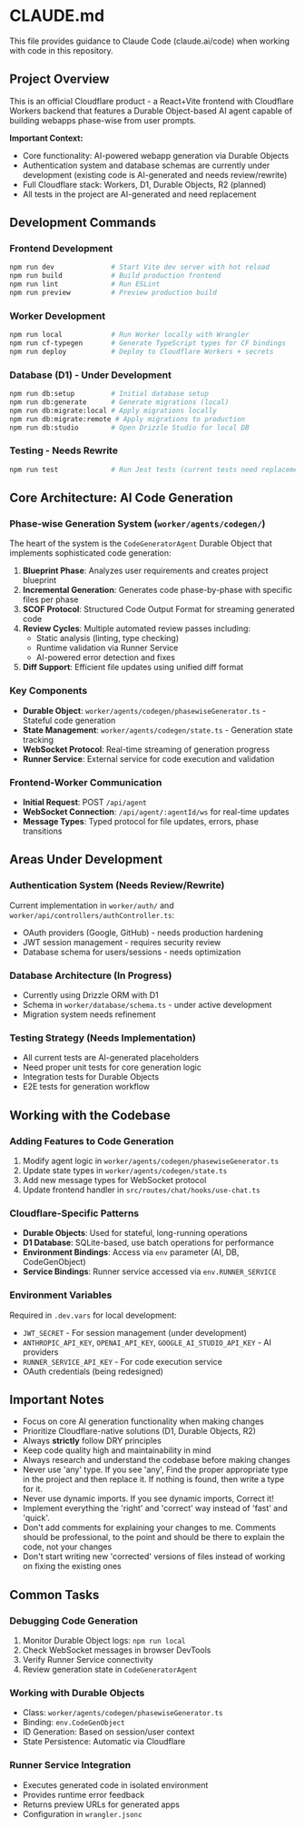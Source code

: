# CLAUDE.md

This file provides guidance to Claude Code (claude.ai/code) when working with code in this repository.

## Project Overview
This is an official Cloudflare product - a React+Vite frontend with Cloudflare Workers backend that features a Durable Object-based AI agent capable of building webapps phase-wise from user prompts.

**Important Context:**
- Core functionality: AI-powered webapp generation via Durable Objects
- Authentication system and database schemas are currently under development (existing code is AI-generated and needs review/rewrite)
- Full Cloudflare stack: Workers, D1, Durable Objects, R2 (planned)
- All tests in the project are AI-generated and need replacement

## Development Commands

### Frontend Development
```bash
npm run dev              # Start Vite dev server with hot reload
npm run build            # Build production frontend
npm run lint             # Run ESLint
npm run preview          # Preview production build
```

### Worker Development
```bash
npm run local            # Run Worker locally with Wrangler
npm run cf-typegen       # Generate TypeScript types for CF bindings
npm run deploy           # Deploy to Cloudflare Workers + secrets
```

### Database (D1) - Under Development
```bash
npm run db:setup         # Initial database setup
npm run db:generate      # Generate migrations (local)
npm run db:migrate:local # Apply migrations locally
npm run db:migrate:remote # Apply migrations to production
npm run db:studio        # Open Drizzle Studio for local DB
```

### Testing - Needs Rewrite
```bash
npm run test             # Run Jest tests (current tests need replacement)
```

## Core Architecture: AI Code Generation

### Phase-wise Generation System (`worker/agents/codegen/`)
The heart of the system is the `CodeGeneratorAgent` Durable Object that implements sophisticated code generation:

1. **Blueprint Phase**: Analyzes user requirements and creates project blueprint
2. **Incremental Generation**: Generates code phase-by-phase with specific files per phase
3. **SCOF Protocol**: Structured Code Output Format for streaming generated code
4. **Review Cycles**: Multiple automated review passes including:
   - Static analysis (linting, type checking)
   - Runtime validation via Runner Service
   - AI-powered error detection and fixes
5. **Diff Support**: Efficient file updates using unified diff format

### Key Components
- **Durable Object**: `worker/agents/codegen/phasewiseGenerator.ts` - Stateful code generation
- **State Management**: `worker/agents/codegen/state.ts` - Generation state tracking
- **WebSocket Protocol**: Real-time streaming of generation progress
- **Runner Service**: External service for code execution and validation

### Frontend-Worker Communication
- **Initial Request**: POST `/api/agent`
- **WebSocket Connection**: `/api/agent/:agentId/ws` for real-time updates
- **Message Types**: Typed protocol for file updates, errors, phase transitions

## Areas Under Development

### Authentication System (Needs Review/Rewrite)
Current implementation in `worker/auth/` and `worker/api/controllers/authController.ts`:
- OAuth providers (Google, GitHub) - needs production hardening
- JWT session management - requires security review
- Database schema for users/sessions - needs optimization

### Database Architecture (In Progress)
- Currently using Drizzle ORM with D1
- Schema in `worker/database/schema.ts` - under active development
- Migration system needs refinement

### Testing Strategy (Needs Implementation)
- All current tests are AI-generated placeholders
- Need proper unit tests for core generation logic
- Integration tests for Durable Objects
- E2E tests for generation workflow

## Working with the Codebase

### Adding Features to Code Generation
1. Modify agent logic in `worker/agents/codegen/phasewiseGenerator.ts`
2. Update state types in `worker/agents/codegen/state.ts`
3. Add new message types for WebSocket protocol
4. Update frontend handler in `src/routes/chat/hooks/use-chat.ts`

### Cloudflare-Specific Patterns
- **Durable Objects**: Used for stateful, long-running operations
- **D1 Database**: SQLite-based, use batch operations for performance
- **Environment Bindings**: Access via `env` parameter (AI, DB, CodeGenObject)
- **Service Bindings**: Runner service accessed via `env.RUNNER_SERVICE`

### Environment Variables
Required in `.dev.vars` for local development:
- `JWT_SECRET` - For session management (under development)
- `ANTHROPIC_API_KEY`, `OPENAI_API_KEY`, `GOOGLE_AI_STUDIO_API_KEY` - AI providers
- `RUNNER_SERVICE_API_KEY` - For code execution service
- OAuth credentials (being redesigned)

## Important Notes
- Focus on core AI generation functionality when making changes
- Prioritize Cloudflare-native solutions (D1, Durable Objects, R2)
- Always **strictly** follow DRY principles
- Keep code quality high and maintainability in mind
- Always research and understand the codebase before making changes
- Never use 'any' type. If you see 'any', Find the proper appropriate type in the project and then replace it. If nothing is found, then write a type for it. 
- Never use dynamic imports. If you see dynamic imports, Correct it!
- Implement everything the 'right' and 'correct' way instead of 'fast' and 'quick'.
- Don't add comments for explaining your changes to me. Comments should be professional, to the point and should be there to explain the code, not your changes
- Don't start writing new 'corrected' versions of files instead of working on fixing the existing ones

## Common Tasks

### Debugging Code Generation
1. Monitor Durable Object logs: `npm run local`
2. Check WebSocket messages in browser DevTools
3. Verify Runner Service connectivity
4. Review generation state in `CodeGeneratorAgent`

### Working with Durable Objects
- Class: `worker/agents/codegen/phasewiseGenerator.ts`
- Binding: `env.CodeGenObject`
- ID Generation: Based on session/user context
- State Persistence: Automatic via Cloudflare

### Runner Service Integration
- Executes generated code in isolated environment
- Provides runtime error feedback
- Returns preview URLs for generated apps
- Configuration in `wrangler.jsonc`